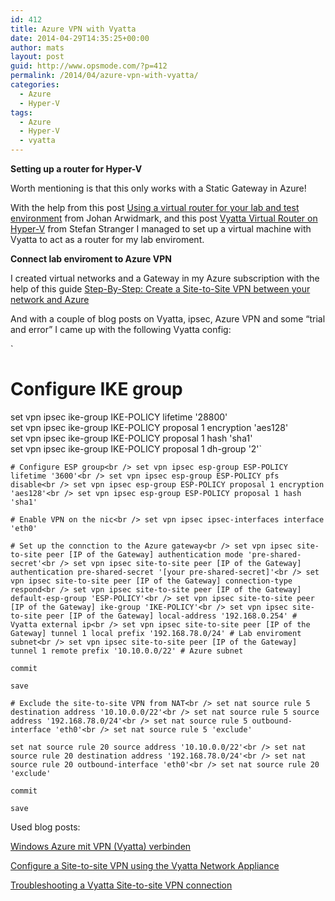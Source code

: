 ```yaml
---
id: 412
title: Azure VPN with Vyatta
date: 2014-04-29T14:35:25+00:00
author: mats
layout: post
guid: http://www.opsmode.com/?p=412
permalink: /2014/04/azure-vpn-with-vyatta/
categories:
  - Azure
  - Hyper-V
tags:
  - Azure
  - Hyper-V
  - vyatta
---
```

**Setting up a router for Hyper-V**

<span class="hps">Worth mentioning is</span> <span class="hps">that this only works</span> <span class="hps">with a Static Gateway in Azure!</span>

With the help from this post <a title="Using a virtual router for your lab and test environment" href="http://www.deploymentresearch.com/Research/tabid/62/EntryId/81/Using-a-virtual-router-for-your-lab-and-test-environment.aspx" target="_blank">Using a virtual router for your lab and test environment</a> from Johan Arwidmark, and this post <a title="Vyatta Virtual Router on Hyper-V" href="http://blogs.technet.com/b/stefan_stranger/archive/2008/08/25/vyatta-virtual-router-on-hyper-v.aspx" target="_blank">Vyatta Virtual Router on Hyper-V</a> from Stefan Stranger I managed to set up a virtual machine with Vyatta to act as a router for my lab enviroment.

**Connect lab enviroment to Azure VPN**
  
I created virtual networks and a Gateway in my Azure subscription with the help of this guide <a title="Step-By-Step: Create a Site-to-Site VPN between your network and Azure" href="http://blogs.technet.com/b/canitpro/archive/2013/10/09/step-by-step-create-a-site-to-site-vpn-between-your-network-and-azure.aspx" target="_blank">Step-By-Step: Create a Site-to-Site VPN between your network and Azure</a>
  
And with a couple of blog posts on Vyatta, ipsec, Azure VPN and some &#8220;trial and error&#8221; I came up with the following Vyatta config:
  
`<br />
# Configure IKE group<br />
set vpn ipsec ike-group IKE-POLICY lifetime '28800'<br />
set vpn ipsec ike-group IKE-POLICY proposal 1 encryption 'aes128'<br />
set vpn ipsec ike-group IKE-POLICY proposal 1 hash 'sha1'<br />
set vpn ipsec ike-group IKE-POLICY proposal 1 dh-group '2'`

`# Configure ESP group<br />
set vpn ipsec esp-group ESP-POLICY lifetime '3600'<br />
set vpn ipsec esp-group ESP-POLICY pfs disable<br />
set vpn ipsec esp-group ESP-POLICY proposal 1 encryption 'aes128'<br />
set vpn ipsec esp-group ESP-POLICY proposal 1 hash 'sha1'`

`# Enable VPN on the nic<br />
set vpn ipsec ipsec-interfaces interface 'eth0'`

`# Set up the connction to the Azure gateway<br />
set vpn ipsec site-to-site peer [IP of the Gateway] authentication mode 'pre-shared-secret'<br />
set vpn ipsec site-to-site peer [IP of the Gateway] authentication pre-shared-secret '[your pre-shared-secret]'<br />
set vpn ipsec site-to-site peer [IP of the Gateway] connection-type respond<br />
set vpn ipsec site-to-site peer [IP of the Gateway] default-esp-group 'ESP-POLICY'<br />
set vpn ipsec site-to-site peer [IP of the Gateway] ike-group 'IKE-POLICY'<br />
set vpn ipsec site-to-site peer [IP of the Gateway] local-address '192.168.0.254' # Vyatta external ip<br />
set vpn ipsec site-to-site peer [IP of the Gateway] tunnel 1 local prefix '192.168.78.0/24' # Lab enviroment subnet<br />
set vpn ipsec site-to-site peer [IP of the Gateway] tunnel 1 remote prefix '10.10.0.0/22' # Azure subnet`

`commit`

`save`

`# Exclude the site-to-site VPN from NAT<br />
set nat source rule 5 destination address '10.10.0.0/22'<br />
set nat source rule 5 source address '192.168.78.0/24'<br />
set nat source rule 5 outbound-interface 'eth0'<br />
set nat source rule 5 'exclude'`

`set nat source rule 20 source address '10.10.0.0/22'<br />
set nat source rule 20 destination address '192.168.78.0/24'<br />
set nat source rule 20 outbound-interface 'eth0'<br />
set nat source rule 20 'exclude'`

`commit`

`save`

Used blog posts:
  
<a title="Windows Azure mit VPN (Vyatta) verbinden" href="http://blog.protechnology.de/index.php/2013/01/windows-azure-mit-vpn-vyatta-verbinden/" target="_blank">Windows Azure mit VPN (Vyatta) verbinden</a>
  
<a title="Configure a Site-to-site VPN using the Vyatta Network Appliance" href="http://www.rackspace.com/knowledge_center/article/configure-a-site-to-site-vpn-using-the-vyatta-network-appliance" target="_blank">Configure a Site-to-site VPN using the Vyatta Network Appliance</a>
  
<a title="Troubleshooting a Vyatta Site-to-site VPN connection" href="http://www.rackspace.com/knowledge_center/article/troubleshooting-a-vyatta-site-to-site-vpn-connection" target="_blank">Troubleshooting a Vyatta Site-to-site VPN connection</a>